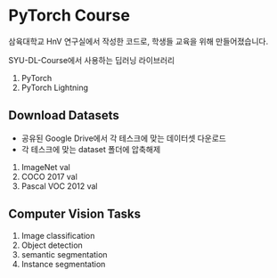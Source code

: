 # PyTorch Course
삼육대학교 HnV 연구실에서 작성한 코드로, 학생들 교육을 위해 만들어졌습니다.

SYU-DL-Course에서 사용하는 딥러닝 라이브러리
1. PyTorch
2. PyTorch Lightning

## Download Datasets
- 공유된 Google Drive에서 각 테스크에 맞는 데이터셋 다운로드
- 각 테스크에 맞는 dataset 폴더에 압축해제

1. ImageNet val
2. COCO 2017 val
3. Pascal VOC 2012 val

## Computer Vision Tasks
1. Image classification
2. Object detection
3. semantic segmentation
4. Instance segmentation
